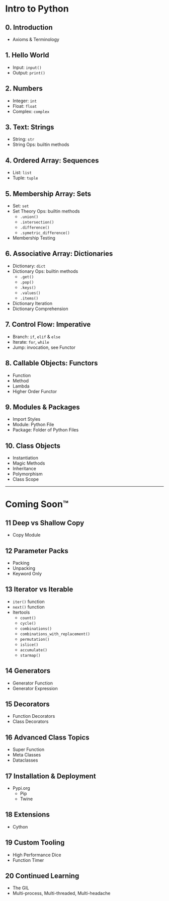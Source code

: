 # Intro to Python

## 0. Introduction
- Axioms & Terminology

## 1. Hello World
- Input: `input()`
- Output: `print()`

## 2. Numbers
- Integer: `int`
- Float: `float`
- Complex: `complex`

## 3. Text: Strings
- String: `str`
- String Ops: builtin methods

## 4. Ordered Array: Sequences
- List: `list`
- Tuple: `tuple`

## 5. Membership Array: Sets
- Set: `set`
- Set Theory Ops: builtin methods
    - `.union()`
    - `.intersection()`
    - `.difference()`
    - `.symetric_difference()`
- Membership Testing

## 6. Associative Array: Dictionaries
- Dictionary: `dict`
- Dictionary Ops: builtin methods
    - `.get()`
    - `.pop()`
    - `.keys()`
    - `.values()`
    - `.items()`
- Dictionary Iteration
- Dictionary Comprehension

## 7. Control Flow: Imperative
- Branch: `if`, `elif` & `else`
- Iterate: `for`, `while`
- Jump: invocation, see Functor

## 8. Callable Objects: Functors
- Function
- Method
- Lambda
- Higher Order Functor

## 9. Modules & Packages
- Import Styles
- Module: Python File
- Package: Folder of Python Files

## 10. Class Objects
- Instantiation
- Magic Methods
- Inheritance
- Polymorphism
- Class Scope

---

# Coming Soon™

## 11 Deep vs Shallow Copy
- Copy Module

## 12 Parameter Packs
- Packing
- Unpacking
- Keyword Only

## 13 Iterator vs Iterable
- `iter()` function
- `next()` function
- Itertools
    - `count()`
    - `cycle()`
    - `combinations()`
    - `combinations_with_replacement()`
    - `permutation()`
    - `islice()`
    - `accumulate()`
    - `starmap()`

## 14 Generators
- Generator Function
- Generator Expression

## 15 Decorators
- Function Decorators
- Class Decorators

## 16 Advanced Class Topics
- Super Function
- Meta Classes
- Dataclasses

## 17 Installation & Deployment
- Pypi.org
    - Pip
    - Twine

## 18 Extensions
- Cython

## 19 Custom Tooling
- High Performance Dice
- Function Timer

## 20 Continued Learning
- The GIL
- Multi-process, Multi-threaded, Multi-headache
